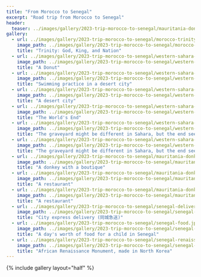 ```yaml
---
title: "From Morocco to Senegal"
excerpt: "Road trip from Morocco to Senegal"
header:
  teaser: ../images/gallery/2023-trip-morocco-to-senegal/mauritania-donkey.jpeg
gallery:
  - url: ../images/gallery/2023-trip-morocco-to-senegal/morocco-trinity.jpeg
    image_path: ../images/gallery/2023-trip-morocco-to-senegal/morocco-trinity.jpeg
    title: "Trinity: God, King, and Nation"
  - url: ../images/gallery/2023-trip-morocco-to-senegal/western-sahara-fishing.jpeg
    image_path: ../images/gallery/2023-trip-morocco-to-senegal/western-sahara-fishing.jpeg
    title: "A Donut"
  - url: ../images/gallery/2023-trip-morocco-to-senegal/western-sahara-swimming.jpeg
    image_path: ../images/gallery/2023-trip-morocco-to-senegal/western-sahara-swimming.jpeg
    title: "Swimming practice in a desert city"
  - url: ../images/gallery/2023-trip-morocco-to-senegal/western-sahara-desert-town.jpeg
    image_path: ../images/gallery/2023-trip-morocco-to-senegal/western-sahara-desert-town.jpeg
    title: "A desert city"
  - url: ../images/gallery/2023-trip-morocco-to-senegal/western-sahara-world-end.jpeg
    image_path: ../images/gallery/2023-trip-morocco-to-senegal/western-sahara-world-end.jpeg
    title: "The World's End"
  - url: ../images/gallery/2023-trip-morocco-to-senegal/western-sahara-death.jpeg
    image_path: ../images/gallery/2023-trip-morocco-to-senegal/western-sahara-death.jpeg
    title: "The graveyard might be different in Sahara, but the end seems to be the same for everyone."
  - url: ../images/gallery/2023-trip-morocco-to-senegal/western-sahara-death-2.jpeg
    image_path: ../images/gallery/2023-trip-morocco-to-senegal/western-sahara-death-2.jpeg
    title: "The graveyard might be different in Sahara, but the end seems to be the same for everyone."
  - url: ../images/gallery/2023-trip-morocco-to-senegal/mauritania-donkey.jpeg
    image_path: ../images/gallery/2023-trip-morocco-to-senegal/mauritania-donkey.jpeg
    title: "A donkey with a boutique"
  - url: ../images/gallery/2023-trip-morocco-to-senegal/mauritania-donkey-restaurant.jpeg
    image_path: ../images/gallery/2023-trip-morocco-to-senegal/mauritania-donkey-restaurant.jpeg
    title: "A restaurant"
  - url: ../images/gallery/2023-trip-morocco-to-senegal/mauritania-donkey-restaurant-2.jpeg
    image_path: ../images/gallery/2023-trip-morocco-to-senegal/mauritania-donkey-restaurant-2.jpeg
    title: "A restaurant"
  - url: ../images/gallery/2023-trip-morocco-to-senegal/senegal-delivery.jpeg
    image_path: ../images/gallery/2023-trip-morocco-to-senegal/senegal-delivery.jpeg
    title: "City express delivery (同城急送)"
  - url: ../images/gallery/2023-trip-morocco-to-senegal/senegal-food.jpeg
    image_path: ../images/gallery/2023-trip-morocco-to-senegal/senegal-food.jpeg
    title: "A day's worth of food for a child in Senegal"
  - url: ../images/gallery/2023-trip-morocco-to-senegal/senegal-renaissance.jpeg
    image_path: ../images/gallery/2023-trip-morocco-to-senegal/senegal-renaissance.jpeg
    title: "African Renaissance Monument, made in North Korea"    
---
```


{% include gallery layout="half" %}